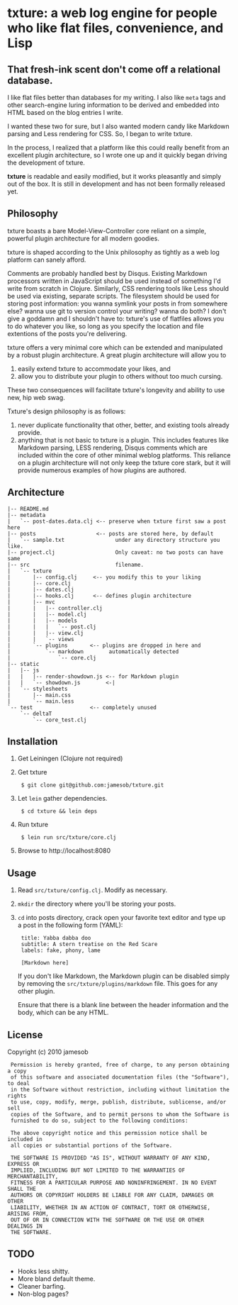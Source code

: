 # txture: a web log engine for people who like flat files, convenience, and Lisp

## That fresh-ink scent don't come off a relational database.

I like flat files better than databases for my writing. I also like
``meta`` tags and other search-engine luring information to be derived and
embedded into HTML based on the blog entries I write.

I wanted these two for sure, but I also wanted modern candy like Markdown
parsing and Less rendering for CSS. So, I began to write txture.

In the process, I realized that a platform like this could really benefit from
an excellent plugin architecture, so I wrote one up and it quickly began
driving the development of txture.

**txture** is readable and easily modified, but it works pleasantly and simply
out of the box. It is still in development and has not been formally released
yet.

## Philosophy

txture boasts a bare Model-View-Controller core reliant on a simple, powerful
plugin architecture for all modern goodies.

txture is shaped according to the Unix philosophy as tightly as a web log
platform can sanely afford. 

Comments are probably handled best by Disqus.
Existing Markdown processors written in JavaScript should be used instead of
something I'd write from scratch in Clojure. Similarly, CSS rendering tools like
Less should be used via existing, separate scripts. The filesystem should be
used for storing post information: you wanna symlink your posts in from
somewhere else?  wanna use git to version control your writing? wanna do both? I
don't give a goddamn and I shouldn't have to: txture's use of flatfiles allows
you to do whatever you like, so long as you specify the location and file
extentions of the posts you're delivering.

txture offers a very minimal core which can be extended and manipulated by a
robust plugin architecture. A great plugin architecture will allow you to 

  1. easily extend txture to accommodate your likes, and
  2. allow you to distribute your plugin to others without too much cursing.

These two consequences will facilitate txture's longevity and ability to use
new, hip web swag.

Txture's design philosophy is as follows:

  1. never duplicate functionality that other, better, and existing tools
     already provide. 
  2. anything that is not basic to txture is a plugin. This includes features
     like Markdown parsing, LESS rendering, Disqus comments which are included
     within the core of other minimal weblog platforms. This reliance on a
     plugin architecture will not only keep the txture core stark, but it
     will provide numerous examples of how plugins are authored.

## Architecture

    |-- README.md
    |-- metadata
    |   `-- post-dates.data.clj <-- preserve when txture first saw a post here
    |-- posts                   <-- posts are stored here, by default
    |   `-- sample.txt                under any directory structure you like.
    |-- project.clj                   Only caveat: no two posts can have same
    |-- src                           filename.
    |   `-- txture
    |       |-- config.clj     <-- you modify this to your liking
    |       |-- core.clj
    |       |-- dates.clj
    |       |-- hooks.clj      <-- defines plugin architecture
    |       |-- mvc
    |       |   |-- controller.clj
    |       |   |-- model.clj
    |       |   |-- models
    |       |   |   `-- post.clj
    |       |   |-- view.clj
    |       |   `-- views
    |       `-- plugins       <-- plugins are dropped in here and 
    |           `-- markdown        automatically detected 
    |               `-- core.clj
    |-- static  
    |   |-- js
    |   |   |-- render-showdown.js <-- for Markdown plugin
    |   |   `-- showdown.js        <-|
    |   `-- stylesheets
    |       |-- main.css
    |       `-- main.less
    `-- test                  <-- completely unused
        `-- deltaT
            `-- core_test.clj

## Installation

1. Get Leiningen (Clojure not required)
2. Get txture

        $ git clone git@github.com:jamesob/txture.git

3. Let ``lein`` gather dependencies.

        $ cd txture && lein deps

4. Run txture

        $ lein run src/txture/core.clj

5. Browse to http://localhost:8080 

## Usage

1. Read `src/txture/config.clj`. Modify as necessary.
2. `mkdir` the directory where you'll be storing your posts.
3. `cd` into posts directory, crack open your favorite text editor and type up a post 
   in the following form (YAML):

        title: Yabba dabba doo
        subtitle: A stern treatise on the Red Scare
        labels: fake, phony, lame

        [Markdown here]
   
   If you don't like Markdown, the Markdown plugin can be disabled simply by
   removing the `src/txture/plugins/markdown` file. This goes for any other
   plugin.

   Ensure that there is a blank line between the header information and the
   body, which can be any HTML.
                   
## License

Copyright (c) 2010 jamesob

     Permission is hereby granted, free of charge, to any person obtaining a copy
     of this software and associated documentation files (the "Software"), to deal
     in the Software without restriction, including without limitation the rights
     to use, copy, modify, merge, publish, distribute, sublicense, and/or sell
     copies of the Software, and to permit persons to whom the Software is
     furnished to do so, subject to the following conditions:

     The above copyright notice and this permission notice shall be included in
     all copies or substantial portions of the Software.

     THE SOFTWARE IS PROVIDED "AS IS", WITHOUT WARRANTY OF ANY KIND, EXPRESS OR
     IMPLIED, INCLUDING BUT NOT LIMITED TO THE WARRANTIES OF MERCHANTABILITY,
     FITNESS FOR A PARTICULAR PURPOSE AND NONINFRINGEMENT. IN NO EVENT SHALL THE
     AUTHORS OR COPYRIGHT HOLDERS BE LIABLE FOR ANY CLAIM, DAMAGES OR OTHER
     LIABILITY, WHETHER IN AN ACTION OF CONTRACT, TORT OR OTHERWISE, ARISING FROM,
     OUT OF OR IN CONNECTION WITH THE SOFTWARE OR THE USE OR OTHER DEALINGS IN
     THE SOFTWARE.

## TODO

  * Hooks less shitty.
  * More bland default theme.
  * Cleaner barfing.
  * Non-blog pages?

